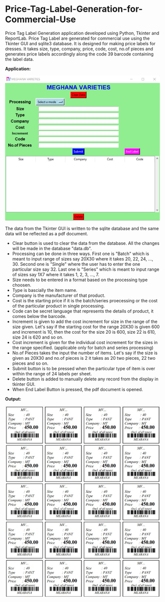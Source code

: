 # Price-Tag-Label-Generation-for-Commercial-Use
Price Tag Label Generation application developed using Python, Tkinter and ReportLab.
Price Tag Label are generated for commercial use using the Tkinter GUI and sqlite3 database. It is designed for making price labels for dresses. It takes size, type, company, price, code, cost, no.of pieces and generates price labels accordingly along the code 39 barcode containing the label data.

**Application:**

![](tempsnip.jpg)

The data from the Tkinter GUI is written to the sqlite database and the same data will be reflected as a pdf document.

- Clear button is used to clear the data from the database. All the changes will be made in the database "data.db".
- Processing can be done in three ways. First one is "Batch" which is meant to input range of sizes say 20X30 where it takes 20, 22, 24, ..., 30. Second one is "Single" where the user has to enter the one particular size say 32. Last one is "Series" which is meant to input range of sizes say 1X7 where it takes 1, 2, 3, ..., 7.
- Size needs to be entered in a format based on the processing type choosen.
- Type is bascially the item name.
- Company is the manufacturer of that product.
- Cost is the starting price if it is the batch/series proecessing or the cost of the particular product in single processing.
- Code can be secret language that represents the details of product, it comes below the barcode.
- Increment is given to add the cost increment for size in the range of the size given. Let's say if the starting cost for the range 20X30 is given 600 and increment is 10, then the cost for the size 20 is 600, size 22 is 610, size 24 is 620 and so on.
- Cost increment is given for the individual cost increment for the sizes in the range specified. (applicable only for batch and series processing)
- No.of Pieces takes the input the number of items. Let's say if the size is given as 20X30 and no.of pieces is 2 it takes as 20 two pieces, 22 two pieces and so on.
-  Submit button is to be pressed when the particular type of item is over within the range of 24 labels per sheet.
-  Delete button is added to manually delete any record from the display in tkinter GUI.
- When End Label Button is pressed, the pdf document is opened.

**Output:**

![](PriceLabel.jpg)
